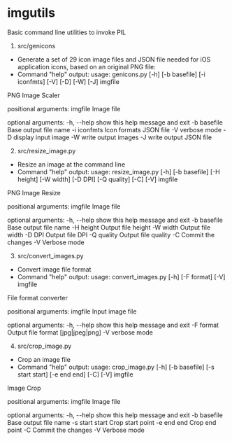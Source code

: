 # imgutils
Basic command line utilities to invoke PIL

1) src/genicons
  - Generate a set of 29 icon image files and JSON file needed for iOS application icons, based on an original PNG file:
  - Command "help" output:
usage: genicons.py [-h] [-b basefile] [-i iconfmts] [-V] [-D] [-W] [-J] imgfile

PNG Image Scaler

positional arguments:
  imgfile      Image file

optional arguments:
  -h, --help   show this help message and exit
  -b basefile  Base output file name
  -i iconfmts  Icon formats JSON file
  -V           verbose mode
  -D           display input image
  -W           write output images
  -J           write output JSON file

2) src/resize_image.py
  - Resize an image at the command line
  - Command "help" output:
usage: resize_image.py [-h] [-b basefile] [-H height] [-W width] [-D DPI] [-Q quality] [-C] [-V] imgfile

PNG Image Resize

positional arguments:
  imgfile      Image file

optional arguments:
  -h, --help   show this help message and exit
  -b basefile  Base output file name
  -H height    Output file height
  -W width     Output file width
  -D DPI       Output file DPI
  -Q quality   Output file quality
  -C           Commit the changes
  -V           Verbose mode

3) src/convert_images.py
  - Convert image file format
  - Command "help" output:
usage: convert_images.py [-h] [-F format] [-V] imgfile

File format converter

positional arguments:
  imgfile     Input image file

optional arguments:
  -h, --help  show this help message and exit
  -F format   Output file format [jpg|jpeg|png]
  -V          verbose mode

4) src/crop_image.py
  - Crop an image file
  - Command "help" output:
usage: crop_image.py [-h] [-b basefile] [-s start start] [-e end end] [-C] [-V] imgfile

Image Crop

positional arguments:
  imgfile         Image file

optional arguments:
  -h, --help      show this help message and exit
  -b basefile     Base output file name
  -s start start  Crop start point
  -e end end      Crop end point
  -C              Commit the changes
  -V              Verbose mode

